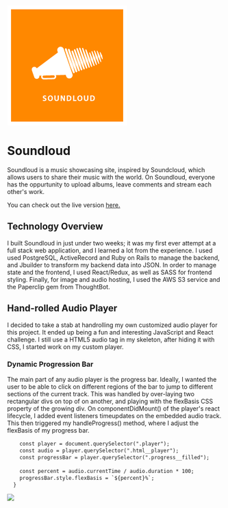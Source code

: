 ![](app/assets/images/soundloud-sq.png)

# Soundloud

Soundloud is a music showcasing site, inspired by Soundcloud, which allows users to share their music with the world. On Soundloud, everyone has the oppurtunity to upload albums, leave comments and stream each other's work.

You can check out the live version [here.](https://soundloud.herokuapp.com/#/)

## Technology Overview

I built Soundloud in just under two weeks; it was my first ever attempt at a full stack web application, and I learned a lot from the experience. I used used PostgreSQL, ActiveRecord and Ruby on Rails to manage the backend, and Jbuilder to transform my backend data into JSON. In order to manage state and the frontend, I used React/Redux, as well as SASS for frontend styling. Finally, for image and audio hosting, I used the AWS S3 service and the Paperclip gem from ThoughtBot.

## Hand-rolled Audio Player

I decided to take a stab at handrolling my own customized audio player for this project. It ended up being a fun and interesting JavaScript and React challenge. I still use a HTML5 audio tag in my skeleton, after hiding it with CSS, I started work on my custom player.

### Dynamic Progression Bar

The main part of any audio player is the progress bar. Ideally, I wanted the user to be able to click on different regions of the bar to jump to different sections of the current track. This was handled by over-laying two rectangular divs on top of on another, and playing with the flexBasis CSS property of the growing div. On componentDidMount() of the player's react lifecycle, I added event listeners timeupdates on the embedded audio track. This then triggered my handleProgress() method, where I adjust the flexBasis of my progress bar.

```  handleProgress() {
    const player = document.querySelector(".player");
    const audio = player.querySelector(".html__player");
    const progressBar = player.querySelector(".progress__filled");

    const percent = audio.currentTime / audio.duration * 100;
    progressBar.style.flexBasis = `${percent}%`;
  }
  ```
  
![](http://www.giphy.com/gifs/fo2bcN75NGgpaRm8Kx)
  
